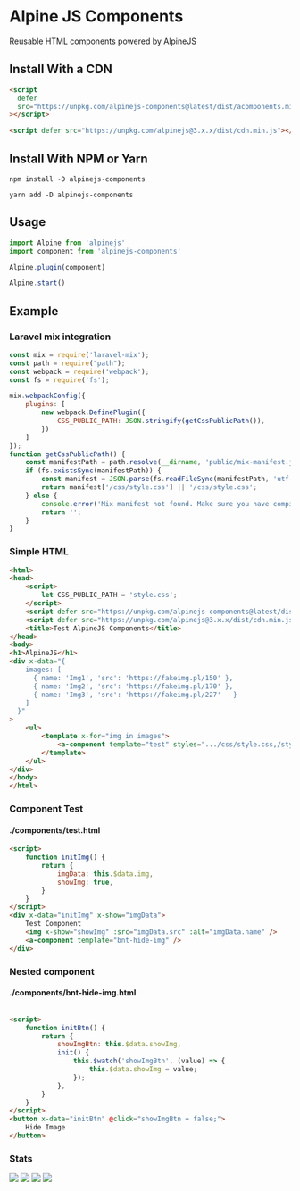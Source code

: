 # Alpine JS Components

Reusable HTML components powered by AlpineJS

## Install With a CDN

```html
<script
  defer
  src="https://unpkg.com/alpinejs-components@latest/dist/acomponents.min.js"
></script>

<script defer src="https://unpkg.com/alpinejs@3.x.x/dist/cdn.min.js"></script>
```

## Install With NPM or Yarn

```shell
npm install -D alpinejs-components

yarn add -D alpinejs-components
```
## Usage


```js
import Alpine from 'alpinejs'
import component from 'alpinejs-components'

Alpine.plugin(component)

Alpine.start()
```

## Example

### Laravel mix integration

```js
const mix = require('laravel-mix');
const path = require("path");
const webpack = require('webpack');
const fs = require('fs');

mix.webpackConfig({
    plugins: [
        new webpack.DefinePlugin({
            CSS_PUBLIC_PATH: JSON.stringify(getCssPublicPath()),
        })
    ]
});
function getCssPublicPath() {
    const manifestPath = path.resolve(__dirname, 'public/mix-manifest.json');
    if (fs.existsSync(manifestPath)) {
        const manifest = JSON.parse(fs.readFileSync(manifestPath, 'utf-8'));
        return manifest['/css/style.css'] || '/css/style.css';
    } else {
        console.error('Mix manifest not found. Make sure you have compiled your assets.');
        return '';
    }
}
```

### Simple HTML

```html
<html>
<head>
    <script>
        let CSS_PUBLIC_PATH = 'style.css';
    </script>
    <script defer src="https://unpkg.com/alpinejs-components@latest/dist/acomponents.min.js"></script>
    <script defer src="https://unpkg.com/alpinejs@3.x.x/dist/cdn.min.js"></script>
    <title>Test AlpineJS Components</title>
</head>
<body>
<h1>AlpineJS</h1>
<div x-data="{
    images: [
      { name: 'Img1', 'src': 'https://fakeimg.pl/150' },
      { name: 'Img2', 'src': 'https://fakeimg.pl/170' },
      { name: 'Img3', 'src': 'https://fakeimg.pl/227'   }
    ]
  }"
>
    <ul>
        <template x-for="img in images">
            <a-component template="test" styles=".../css/style.css,/style/style.css..."/>
        </template>
    </ul>
</div>
</body>
</html>
```
### Component Test
#### ./components/test.html
```html
<script>
    function initImg() {
        return {
            imgData: this.$data.img,
            showImg: true,
        }
    }
</script>
<div x-data="initImg" x-show="imgData">
    Test Component
    <img x-show="showImg" :src="imgData.src" :alt="imgData.name" />
    <a-component template="bnt-hide-img" />
</div>
```
### Nested component

#### ./components/bnt-hide-img.html
```html

<script>
    function initBtn() {
        return {
            showImgBtn: this.$data.showImg,
            init() {
                this.$watch('showImgBtn', (value) => {
                    this.$data.showImg = value;
                });
            },
        }
    }
</script>
<button x-data="initBtn" @click="showImgBtn = false;">
    Hide Image
</button>
```


### Stats

![](https://img.shields.io/bundlephobia/min/alpinejs-components)
![](https://img.shields.io/npm/v/alpinejs-components)
![](https://img.shields.io/npm/dt/alpinejs-components)
![](https://img.shields.io/github/license/elesei/alpinejs-components)